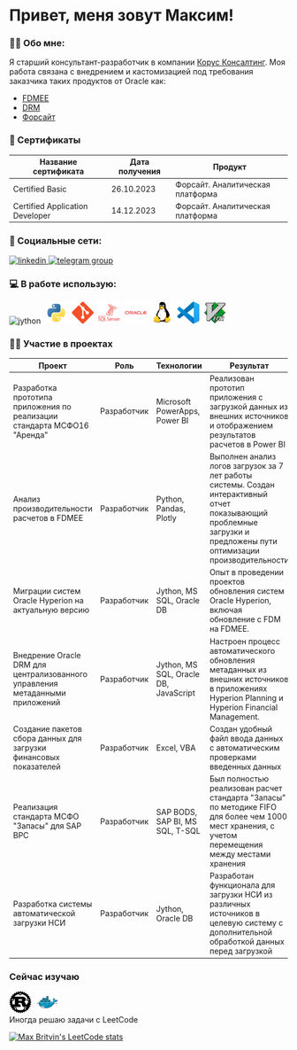 # Привет, меня зовут Максим!

### :man_technologist: Обо мне:
Я старший консультант-разработчик в компании [Корус Консалтинг](https://korusconsulting.ru/).
Моя работа связана с внедрением и кастомизацией под требования заказчика таких продуктов от Oracle как:
 - [FDMEE](https://docs.oracle.com/en/applications/enterprise-performance-management/11.2/hittr/datamgt_1x.html) 
 - [DRM](https://www.oracle.com/cis/performance-management/data-relationship-management)
 - [Форсайт](https://www.fsight.ru/)

### 🏅 Сертификаты
| Название сертификата | Дата получения | Продукт |
| -------------------- | ------------| --------- |
| Certified Basic | 26.10.2023 | Форсайт. Аналитическая платформа |
| Certified Application Developer | 14.12.2023 | Форсайт. Аналитическая платформа |

### 🤝 Социальные сети:

  <div id="badges">
    <a href="https://www.linkedin.com/in/mbritvin/" target="_blank">
      <img src="https://cdn-icons-png.flaticon.com/512/2504/2504799.png" width="40" height="40" alt="linkedin" />
    </a>
    <a href="https://t.me/DarkwingDuck48" target="_blank">
      <img src="https://cdn-icons-png.flaticon.com/512/2111/2111646.png" width="40" height="40" alt="telegram group" />
    </a>
  </div>
 
 ### 💻 В работе использую:
<div>
  <img src="https://www.sprezzatech.com/wiki/images/1/10/Jython.svg" title="jython" alt="jython" width="60" height="40">&nbsp;
  <img src="https://github.com/devicons/devicon/blob/master/icons/python/python-original.svg" title="python" alt="python" width="40" height="40"/>&nbsp;
  <img src="https://github.com/devicons/devicon/blob/master/icons/git/git-original.svg" title="git" alt="git" width="40" height="40"/>&nbsp;
  <img src="https://github.com/devicons/devicon/blob/master/icons/microsoftsqlserver/microsoftsqlserver-plain-wordmark.svg" title="mssql" alt="mssql" width="40" height="40"/>&nbsp;
  <img src="https://github.com/devicons/devicon/blob/master/icons/oracle/oracle-original.svg" title="oracle" alt="oracle" width="40" height="40"/>&nbsp;
  <img src="https://github.com/devicons/devicon/blob/master/icons/linux/linux-original.svg" title="linux" alt="linux" width="40" height="40"/>&nbsp;
  <img src="https://github.com/devicons/devicon/blob/master/icons/vscode/vscode-original.svg" title="vscode" alt="vscode" width="40" height="40"/>&nbsp;
  <img src="https://github.com/devicons/devicon/blob/master/icons/vim/vim-original.svg" title="vim" alt="vim" width="40" height="40"/>&nbsp;
</div>

### 🧑‍💼 Участие в проектах 
| Проект                        | Роль            | Технологии | Результат |
|-------------------------------|-----------------| ---------- | --------- |
| Разработка прототипа приложения по реализации стандарта МСФО16 "Аренда" | Разработчик | Microsoft PowerApps, Power BI | Реализован прототип приложения с загрузкой данных из внешних источников и отображением результатов расчетов в Power BI |
| Анализ производительности расчетов в FDMEE | Разработчик | Python, Pandas, Plotly | Выполнен анализ логов загрузок за 7 лет работы системы. Создан интерактивный отчет показывающий проблемные загрузки и предложены пути оптимизации производительности |
| Миграции систем Oracle Hyperion на актуальную версию | Разработчик | Jython, MS SQL, Oracle DB | Опыт в проведении проектов обновления систем Oracle Hyperion, включая обновление с FDM на FDMEE. |
| Внедрение Oracle DRM для централизованного управления метаданными приложений | Разработчик | Jython, MS SQL, Oracle DB, JavaScript | Настроен процесс автоматического обновления метаданных из внешних источников в приложениях Hyperion Planning и Hyperion Financial Management. |
| Создание пакетов сбора данных для загрузки финансовых показателей | Разработчик | Excel, VBA | Создан удобный файл ввода данных с автоматическим проверками введенных данных |
| Реализация стандарта МСФО "Запасы" для SAP BPC | Разработчик | SAP BODS, SAP BI, MS SQL, T-SQL | Был полностью реализован расчет стандарта "Запасы" по методике FIFO для более чем 1000 мест хранения, с учетом перемещения между местами хранения |
| Разработка системы автоматической загрузки НСИ | Разработчик | Jython, Oracle DB | Разработан функционала для загрузки НСИ из различных источников в целевую систему с дополнительной обработкой данных перед загрузкой |

### Сейчас изучаю
<div>
  <img src="https://github.com/devicons/devicon/blob/master/icons/rust/rust-original.svg" title="rust" alt="rust" width="40" height="40"/>&nbsp;
  <img src="https://github.com/devicons/devicon/blob/master/icons/docker/docker-original.svg" title="docker" alt="docker" width="40" height="40"/>&nbsp;
</div>
Иногда решаю задачи с LeetCode

[![Max Britvin's LeetCode stats](https://leetcode-stats-six.vercel.app/?username=DarkwingDuck48)](https://github.com/DarkwingDuck48/)
